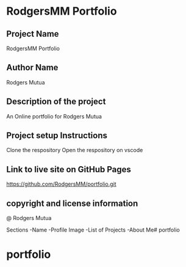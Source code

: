 # RodgersMM Portfolio

## Project Name
RodgersMM Portfolio

## Author Name
Rodgers Mutua

## Description of the project
An Online portfolio for Rodgers Mutua

## Project setup Instructions
Clone the respository
Open the respository on vscode


## Link to live site on GitHub Pages
https://github.com/RodgersMM/portfolio.git 
## copyright and license information
@ Rodgers Mutua


Sections
   -Name
   -Profile Image
   -List of Projects
   -About Me# portfolio
# portfolio
